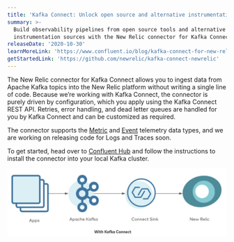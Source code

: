 ```yaml
---
title: 'Kafka Connect: Unlock open source and alternative instrumentation sources'
summary: >-
  Build observability pipelines from open source tools and alternative
  instrumentation sources with the New Relic connector for Kafka Connect.
releaseDate: '2020-10-30'
learnMoreLink: 'https://www.confluent.io/blog/kafka-connect-for-new-relic/'
getStartedLink: 'https://github.com/newrelic/kafka-connect-newrelic'
---
```


The New Relic connector for Kafka Connect allows you to ingest data from Apache Kafka topics into the New Relic platform without writing a single line of code. Because we’re working with Kafka Connect, the connector is purely driven by configuration, which you apply using the Kafka Connect REST API. Retries, error handling, and dead letter queues are handled for you by Kafka Connect and can be customized as required.

The connector supports the [Metric](https://docs.newrelic.com/docs/telemetry-data-platform/get-data/apis/introduction-metric-api) and [Event](https://docs.newrelic.com/docs/telemetry-data-platform/ingest-manage-data/ingest-apis/use-event-api-report-custom-events) telemetry data types, and we are working on releasing code for Logs and Traces soon.

To get started, head over to [Confluent Hub](https://www.confluent.io/hub/newrelic/newrelic-kafka-connector) and follow the instructions to install the connector into your local Kafka cluster.

![Kafka-Connect-with-New-Relic](./images/kafka-connect-new-relic.png "Kafka Connect with New Relic")
